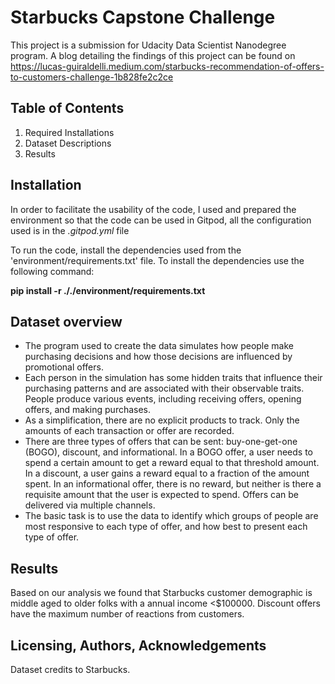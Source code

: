 # Starbucks Capstone Challenge
This project is a submission for Udacity Data Scientist Nanodegree program.
A blog detailing the findings of this project can be found on https://lucas-guiraldelli.medium.com/starbucks-recommendation-of-offers-to-customers-challenge-1b828fe2c2ce

## Table of Contents
1. Required Installations
2. Dataset Descriptions
3. Results


## Installation
In order to facilitate the usability of the code, I used and prepared the environment so that the code can be used in Gitpod, all the configuration used is in the *.gitpod.yml* file

To run the code, install the dependencies used from the 'environment/requirements.txt' file.
To install the dependencies use the following command:

**pip install -r ././environment/requirements.txt**


## Dataset overview
* The program used to create the data simulates how people make purchasing decisions and how those decisions are influenced by promotional offers.
* Each person in the simulation has some hidden traits that influence their purchasing patterns and are associated with their observable traits. People produce various events, including receiving offers, opening offers, and making purchases.
* As a simplification, there are no explicit products to track. Only the amounts of each transaction or offer are recorded.
* There are three types of offers that can be sent: buy-one-get-one (BOGO), discount, and informational. In a BOGO offer, a user needs to spend a certain amount to get a reward equal to that threshold amount. In a discount, a user gains a reward equal to a fraction of the amount spent. In an informational offer, there is no reward, but neither is there a requisite amount that the user is expected to spend. Offers can be delivered via multiple channels.
* The basic task is to use the data to identify which groups of people are most responsive to each type of offer, and how best to present each type of offer.

## Results
Based on our analysis we found that Starbucks customer demographic is middle aged to older folks with a annual income <$100000.
Discount offers have the maximum number of reactions from customers.

## Licensing, Authors, Acknowledgements
Dataset credits to Starbucks.

